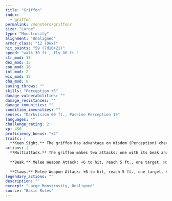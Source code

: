 ```yaml
---
title: "Griffon"
index:
  - griffon
permalink: /monsters/griffon/
size: "Large"
type: "Monstrosity"
alignment: "Unaligned"
armor_class: "12 (Dex)"
hit_points: "59 (7d10+21)"
speed: "walk 30 ft., fly 80 ft."
str_mod: 18
dex_mod: 15
con_mod: 16
int_mod: 2
wis_mod: 13
cha_mod: 8
saving_throws: ""
skills: "Perception +5"
damage_vulnerabilities: ""
damage_resistances: ""
damage_immunities: ""
condition_immunities: ""
senses: "Darkvision 60 ft., Passive Perception 15"
languages: ""
challenge_rating: 2
xp: 450
proficiency_bonus: "+2"
traits: |
  **Keen Sight.** The griffon has advantage on Wisdom (Perception) checks that rely on sight.
actions: |
  **Multiattack.** The griffon makes two attacks: one with its beak and one with its claws.
  
  **Beak.** Melee Weapon Attack: +6 to hit, reach 5 ft., one target. Hit: 8 (1d8 + 4) piercing damage.
  
  **Claws.** Melee Weapon Attack: +6 to hit, reach 5 ft., one target. Hit: 11 (2d6 + 4) slashing damage.  
legendary_actions: ""
description: ""
excerpt: "Large Monstrosity, Unaligned"
source: "Basic Rules"
---
```

